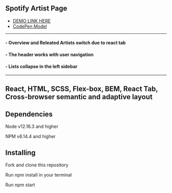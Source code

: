## Spotify Artist Page

- [DEMO LINK HERE](https://yulyavav.github.io/spotify/)
- [CodePen Model](https://codepen.io/alowenthal/full/rxboRv/)
-----------------------------------

####  - Overview and Releated Artists switch due to react tab

####  - The header works with user navigation

####  - Lists collapse in the left sidebar

------------------------------------------
React, HTML, SCSS, Flex-box, BEM,  React Tab, Cross-browser semantic and adaptive layout
-----------------------------------

Dependencies
-----------------------------------

Node v12.16.3 and higher

NPM v6.14.4 and higher


Installing
-----------------------------------

Fork and clone this repository

Run npm install in your terminal

Run npm start


